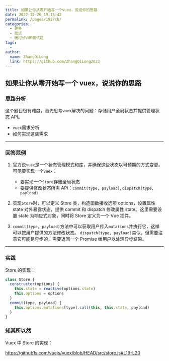 ```yaml
---
title: 如果让你从零开始写一个vuex，说说你的思路
date: 2022-12-26 19:15:42
permalink: /pages/1927cb/
categories:
  - 更多
  - 面试
  - 杨村长VUE面试题
tags:
  -
author:
  name: ZhangQiLong
  link: https://github.com/ZhangQiLong2023
---
```


## 如果让你从零开始写一个 vuex，说说你的思路

### 思路分析

这个题目很有难度，首先思考`vuex`解决的问题：存储用户全局状态并提供管理状态 API。

- `vuex`需求分析
- 如何实现这些需求

---

### 回答范例

1. 官方说`vuex`是一个状态管理模式和库，并确保这些状态以可预期的方式变更。可见要实现一个`vuex`：

   - 要实现一个`Store`存储全局状态
   - 要提供修改状态所需 API：`commit(type, payload)`, `dispatch(type, payload)`

2. 实现`Store`时，可以定义 Store 类，构造函数接收选项 options，设置属性 state 对外暴露状态，提供 commit 和 dispatch 修改属性 state。这里需要设置 state 为响应式对象，同时将 Store 定义为一个 Vue 插件。

3. `commit(type, payload)`方法中可以获取用户传入`mutations`并执行它，这样可以按用户提供的方法修改状态。 `dispatch(type, payload)`类似，但需要注意它可能是异步的，需要返回一个 Promise 给用户以处理异步结果。

---

### 实践

Store 的实现：

```js
class Store {
  constructor(options) {
    this.state = reactive(options.state)
    this.options = options
  }
  commit(type, payload) {
    this.options.mutations[type].call(this, this.state, payload)
  }
}
```

### 知其所以然

Vuex 中 Store 的实现：

https://github1s.com/vuejs/vuex/blob/HEAD/src/store.js#L19-L20
